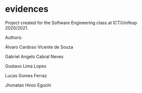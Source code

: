 # evidences

Project created for the Software Engineering class at ICT/Unifesp 2020/2021.

Authors:

Álvaro Cardoso Vicente de Souza

Gabriel Angelo Cabral Neves

Gustavo Lima Lopes

Lucas Gomes Ferraz

Jhonatan Hiroo Eguchi
